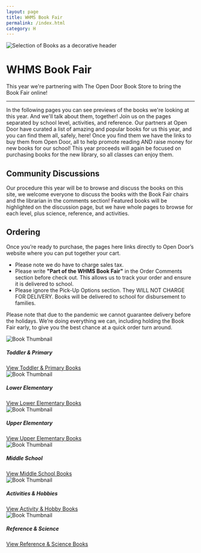 ```yaml
---
layout: page
title: WHMS Book Fair
permalink: /index.html
category: H
---
```


<div class="row">
  <div class="col">
  <img src="./images/header.jpg" class="rounded mx-auto d-block img-fluid" alt="Selection of Books as a decorative header">
    <div class="jumbotron bg-transparent">
      <h1 class="display-1">WHMS Book Fair</h1>
      <p class="lead">This year we're partnering with The Open Door Book Store to bring the Book Fair online!</p>
      <hr class="my-4">
      <p>In the following pages you can see previews of the books we're looking at this year. And we'll talk about them, together! Join us on the pages separated by school level, activities, and reference. Our partners at Open Door have curated a list of amazing and popular books for us this year, and you can find them all, safely, here! Once you find them we have the links to buy them from Open Door, all to help promote reading AND raise money for new books for our school! This year proceeds will again be focused on purchasing books for the new library, so all classes can enjoy them.</p>
      <h2>Community Discussions</h2>
      <p>Our procedure this year will be to browse and discuss the books on this site, we welcome everyone to discuss the books with the Book Fair chairs and the librarian in the comments section! Featured books will be highlighted on the discussion page, but we have whole pages to browse for each level, plus science, reference, and activities.</p>
      <h2>Ordering</h2>
      <p>Once you’re ready to purchase, the pages here links directly to Open Door’s website where you can put together your cart.</p>
      <ul>
        <li>Please note we do have to charge sales tax.</li>
        <li>Please write <strong>"Part of the WHMS Book Fair"</strong> in the Order Comments section before check out. This allows us to track your order and ensure it is delivered to school.</li>
        <li>Please ignore the Pick-Up Options section. They WILL NOT CHARGE FOR DELIVERY. Books will be delivered to school for disbursement to families.</li>
      </ul>
      <p>Please note that due to the pandemic we cannot guarantee delivery before the holidays. We’re doing everything we can, including holding the Book Fair early, to give you the best chance at a quick order turn around.</p>
    </div>
  </div>
</div>
<div class="row row-cols-1 row-cols-md-3">
  <div class="col mb-4">
    <div class="card border-secondary h-100 shadow-sm">
    <img src="./images/toddler-primary-category-thumb.jpg" class="card-img-top" alt="Book Thumbnail">
      <div class="card-body">
        <h5 class="card-title">Toddler &amp; Primary</h5>
        <a href="./toddler-primary.html" class="btn btn-lg btn-outline-primary stretched-link">View Toddler &amp; Primary Books</a>
      </div>
    </div>
  </div>
  <div class="col mb-4">
    <div class="card border-secondary h-100 shadow-sm">
    <img src="./images/lowerel-category-thumb.jpg" class="card-img-top" alt="Book Thumbnail">
      <div class="card-body">
        <h5 class="card-title">Lower Elementary</h5>
        <a href="./lowerel.html" class="btn btn-lg btn-outline-primary stretched-link">View Lower Elementary Books</a>
      </div>
    </div>
  </div>
  <div class="col mb-4">
    <div class="card border-secondary h-100 shadow-sm">
    <img src="./images/upperel-category-thumb.jpg" class="card-img-top" alt="Book Thumbnail">
      <div class="card-body">
        <h5 class="card-title">Upper Elementary</h5>
        <a href="./upperel.html" class="btn btn-lg btn-outline-primary stretched-link">View Upper Elementary Books</a>
      </div>
    </div>
  </div>
  <div class="col mb-4">
    <div class="card border-secondary h-100 shadow-sm">
    <img src="./images/middleschool-category-thumb.jpg" class="card-img-top" alt="Book Thumbnail">
      <div class="card-body">
        <h5 class="card-title">Middle School</h5>
        <a href="./middleschool.html" class="btn btn-lg btn-outline-primary stretched-link">View Middle School Books</a>
      </div>
    </div>
  </div>
  <div class="col mb-4">
    <div class="card border-secondary h-100 shadow-sm">
    <img src="./images/activity-hobby-category-thumb.jpg" class="card-img-top" alt="Book Thumbnail">
      <div class="card-body">
        <h5 class="card-title">Activities &amp; Hobbies</h5>
        <a href="./activity-hobby.html" class="btn btn-lg btn-outline-primary stretched-link">View Activity &amp; Hobby Books</a>
      </div>
    </div>
  </div>
  <div class="col mb-4">
    <div class="card border-secondary h-100 shadow-sm">
    <img src="./images/reference-science-category-thumb.jpg" class="card-img-top" alt="Book Thumbnail">
      <div class="card-body">
        <h5 class="card-title">Reference &amp; Science</h5>
        <a href="./reference-science.html" class="btn btn-lg btn-outline-primary stretched-link">View Reference &amp; Science Books</a>
      </div>
    </div>
  </div>
</div>

